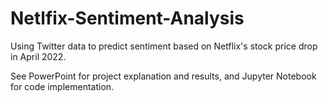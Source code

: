 # Netlfix-Sentiment-Analysis
Using Twitter data to predict sentiment based on Netflix's stock price drop in April 2022.

See PowerPoint for project explanation and results, and Jupyter Notebook for code implementation.
